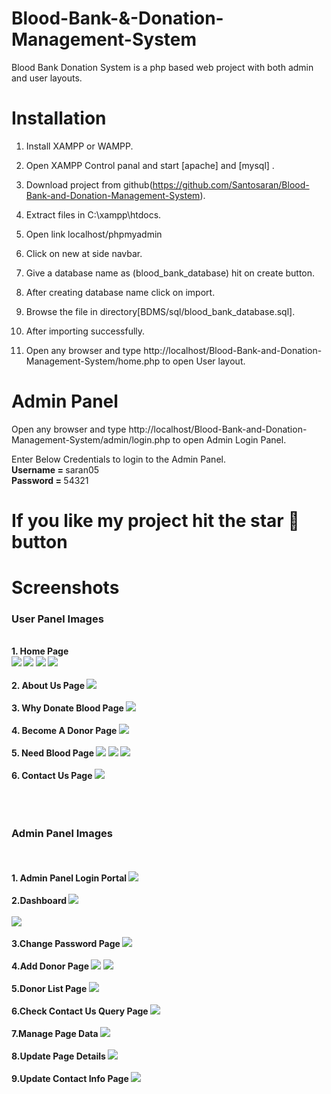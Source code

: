 # Blood-Bank-&-Donation-Management-System

Blood Bank Donation System is a php based web project with both admin and user layouts.

# Installation

1. Install XAMPP or WAMPP.

2. Open XAMPP Control panal and start [apache] and [mysql] .

3. Download project from github(https://github.com/Santosaran/Blood-Bank-and-Donation-Management-System).
          
4. Extract files in C:\xampp\htdocs.

5. Open link localhost/phpmyadmin

6. Click on new at side navbar.

7. Give a database name as (blood_bank_database) hit on create button.

8. After creating database name click on import.

9. Browse the file in directory[BDMS/sql/blood_bank_database.sql].

10. After importing successfully.

11. Open any browser and type http://localhost/Blood-Bank-and-Donation-Management-System/home.php to open User layout.
     
# Admin Panel
   Open any browser and type http://localhost/Blood-Bank-and-Donation-Management-System/admin/login.php to open Admin Login Panel.
   
   Enter Below Credentials to login to the Admin Panel.<br>
   <b> Username = </b> saran05<br>
   <b>Password = </b> 54321

   
# If you like my project hit the star 🌟 button

# Screenshots

<h3> User Panel Images </h3>
<br><b>1. Home Page 
   <br>
   <img src="https://user-images.githubusercontent.com/54537819/96302170-efe43480-1015-11eb-85f0-f419cf18e34b.png">
   <img src="https://user-images.githubusercontent.com/54537819/96302619-be1f9d80-1016-11eb-853e-fc463fa09ffd.png">
   <img src="https://user-images.githubusercontent.com/54537819/96302799-0048df00-1017-11eb-833a-5956683f1d07.png">
   <img src="https://user-images.githubusercontent.com/54537819/96302421-6e40d680-1016-11eb-8939-b7b09ed1e997.png">
   <br>
   <br>
   2. About Us Page
   <img src="https://user-images.githubusercontent.com/54537819/96301335-ac3cfb00-1014-11eb-84c1-092ddb1480e6.png">
   <br>
   <br>
   3. Why Donate Blood Page
   <img src="https://user-images.githubusercontent.com/54537819/96301343-af37eb80-1014-11eb-8aa8-35ad178ba3e7.png">
   <br>
   <br>
   4. Become A Donor Page
   <img src="https://user-images.githubusercontent.com/54537819/96301357-b3640900-1014-11eb-9956-c630873a396b.png">
   <br>
   <br>
   5. Need Blood Page
   <img src="https://user-images.githubusercontent.com/54537819/96301362-b6f79000-1014-11eb-9839-79178b5b248e.png">
   <img src="https://user-images.githubusercontent.com/54537819/96303874-ca0c5f00-1018-11eb-9fa0-aa773af1bb27.png">
   <img src="https://user-images.githubusercontent.com/54537819/96303701-769a1100-1018-11eb-98a3-b40c9068840a.png">
   <br>
   <br>
   6. Contact Us Page
   <img src="https://user-images.githubusercontent.com/54537819/96303477-10ad8980-1018-11eb-9b9b-8629ad48fa2b.png">
   
   <br>
   <br><br>
   <br>
  
   <h3> Admin Panel Images </h3>
   <br>
   <br>1. Admin Panel Login Portal

   <img src="https://user-images.githubusercontent.com/113179649/234358639-7db50d00-3e6e-46b6-a3d6-da35800577a3.png">
   <br>
   <br>
   2.Dashboard 
   <img src="https://user-images.githubusercontent.com/113179649/234359369-29f8b72b-96ca-4336-94ae-96c8631a3993.png"><br><br>
   <img src="https://user-images.githubusercontent.com/113179649/234359405-5757498e-0cb5-461e-bbaa-b75a9d8f793b.png">
   <br><br>
   3.Change Password Page
   <img src="https://user-images.githubusercontent.com/54537819/96366158-75c1c600-1163-11eb-909b-2021d5cd2b06.png">
   <br><br>
   4.Add Donor Page
   <img src="https://user-images.githubusercontent.com/113179649/234360373-b8ad87c4-2525-4239-95e0-c458a607c6b6.png">
   <img src="https://user-images.githubusercontent.com/113179649/234360669-f90a6067-5fe0-4dc0-948e-f9e914c02a64.png">
   <br>
   <br>
   5.Donor List Page
   <img src="https://user-images.githubusercontent.com/113179649/234360990-5c19f3dc-9cd2-4092-8418-03a130340500.png">
   <br><br>
   6.Check Contact Us Query Page
   <img src="https://user-images.githubusercontent.com/113179649/234361301-a75c425c-a963-4408-a26a-dabadd332e10.png">
   <br><br>
   7.Manage Page Data
   <img src="https://user-images.githubusercontent.com/54537819/96366140-4f9c2600-1163-11eb-86fc-65d9094f0807.png">
   <br>
   <br>
   8.Update Page Details
   <img src="https://user-images.githubusercontent.com/54537819/96366183-938f2b00-1163-11eb-8f3a-4cb90e877c11.png">
   <br>
   <br>
   9.Update Contact Info Page
   <img src="https://user-images.githubusercontent.com/54537819/96366208-b15c9000-1163-11eb-8163-e2d9f9bc4af5.png">
